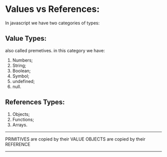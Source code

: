 # Values vs References:

In javascript we have two categories of types:

## Value Types:

also called premetives.
in this category we have:

1. Numbers;
2. String;
3. Boolean;
4. Symbol;
5. undefined;
6. null.

## References Types:

1. Objects;
2. Functions;
3. Arrays.

---

PRIMITIVES are copied by their VALUE
OBJECTS are copied by their REFERENCE

---
